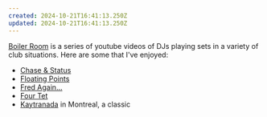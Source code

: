 ```yaml
---
created: 2024-10-21T16:41:13.250Z
updated: 2024-10-21T16:41:13.250Z
---
```

[Boiler Room](https://www.youtube.com/@boilerroom) is a series of youtube videos of DJs playing sets in a variety of club situations. Here are some that I've enjoyed:

- [Chase & Status](https://www.youtube.com/watch?v=Zy_JR9_Y8dE)
- [Floating Points](https://www.youtube.com/watch?v=kiy05zewUpg)
- [Fred Again...](https://www.youtube.com/watch?v=c0-hvjV2A5Y&t=1s)
- [Four Tet](https://www.youtube.com/watch?v=Ca6pjR2TLns)
- [Kaytranada](https://www.youtube.com/watch?v=-5EQIiabJvk&t=7s&pp=ygUWS2F5dHJhbmFkYSBib2lsZXIgcm9vbQ%3D%3D) in Montreal, a classic